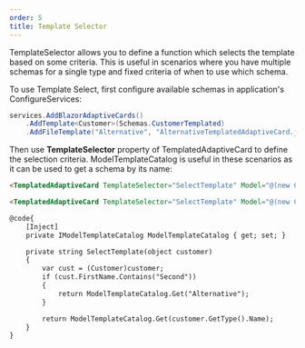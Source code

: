 ```yaml
---
order: 5
title: Template Selector
---
```


TemplateSelector allows you to define a function which selects the template based on some criteria. This is useful in scenarios where you have multiple schemas for a single type and fixed criteria of when to use which schema.

To use Template Select, first configure available schemas in application's ConfigureServices:

```csharp {.line-numbers}
services.AddBlazorAdaptiveCards()
    .AddTemplate<Customer>(Schemas.CustomerTemplated)
    .AddFileTemplate("Alternative", "AlternativeTemplatedAdaptiveCard.json");
```

Then use **TemplateSelector** property of TemplatedAdaptiveCard to define the selection criteria. ModelTemplateCatalog is useful in these scenarios as it can be used to get a schema by its name:

```html {.line-numbers}
<TemplatedAdaptiveCard TemplateSelector="SelectTemplate" Model="@(new Customer() { FirstName = "Templated", LastName = "Customer" })"></TemplatedAdaptiveCard>

<TemplatedAdaptiveCard TemplateSelector="SelectTemplate" Model="@(new Customer() { FirstName = "Second", LastName = "Customer" })"></TemplatedAdaptiveCard>

@code{
    [Inject]
    private IModelTemplateCatalog ModelTemplateCatalog { get; set; }

    private string SelectTemplate(object customer)
    {
        var cust = (Customer)customer;
        if (cust.FirstName.Contains("Second"))
        {
            return ModelTemplateCatalog.Get("Alternative");
        }

        return ModelTemplateCatalog.Get(customer.GetType().Name);
    }
}
```